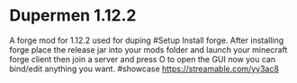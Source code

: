# Dupermen 1.12.2
A forge mod for 1.12.2 used for duping
#Setup
Install forge. After installing forge place the release jar into your mods folder and launch your minecraft forge client then join a server and press O to open the GUI now you can bind/edit anything you want.
#showcase
https://streamable.com/yy3ac8
